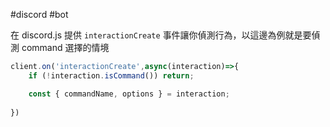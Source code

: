 #discord #bot 

在 discord.js 提供 `interactionCreate` 事件讓你偵測行為，以這邊為例就是要偵測 command 選擇的情境

```js
client.on('interactionCreate',async(interaction)=>{
	if (!interaction.isCommand()) return;

	const { commandName, options } = interaction;
	
})
```